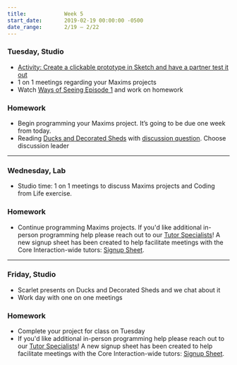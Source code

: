 ```yaml
---
title:            Week 5
start_date:       2019-02-19 00:00:00 -0500
date_range:       2/19 – 2/22
---
```


### Tuesday, Studio

- [Activity: Create a clickable prototype in Sketch and have a partner test it out](https://paper.dropbox.com/doc/CI19-Basic-Prototyping-in-Sketch--AX3qjJ5iOmxpIgHUWq~vKNptAQ-qA15AZv1XDq0Fk9JtZe57)
- 1 on 1 meetings regarding your Maxims projects
- Watch [Ways of Seeing Episode 1](https://www.youtube.com/watch?v=0pDE4VX_9Kk) and work on homework

### Homework
- Begin programming your Maxims project. It&rsquo;s going to be due one week from today.
- Reading [Ducks and Decorated Sheds](https://99percentinvisible.org/article/lessons-sin-city-architecture-ducks-versus-decorated-sheds/) with [discussion question](https://docs.google.com/document/d/1dlm3FdGKKClPCTH6k-3koIshJuMij9Vxs8lJkWJHdBM/edit?usp=sharing). Choose discussion leader

---

### Wednesday, Lab

- Studio time: 1 on 1 meetings to discuss Maxims projects and Coding from Life exercise.

### Homework

- Continue programming Maxims projects. If you'd like additional in-person programming help please reach out to our [Tutor Specialists](/info/#tutor-schedule)!
  A new signup sheet has been created to help facilitate meetings with the Core Interaction-wide tutors: [Signup Sheet](https://docs.google.com/spreadsheets/d/1yqviQcM3KGly1pCKnrEag9YNXc3BRX0ciYH5Rk9NbgY/edit?usp=sharing).

---

### Friday, Studio

- Scarlet presents on Ducks and Decorated Sheds and we chat about it
- Work day with one on one meetings


### Homework

- Complete your project for class on Tuesday
- If you'd like additional in-person programming help please reach out to our [Tutor Specialists](/info/#tutor-schedule)!
  A new signup sheet has been created to help facilitate meetings with the Core Interaction-wide tutors: [Signup Sheet](https://docs.google.com/spreadsheets/d/1yqviQcM3KGly1pCKnrEag9YNXc3BRX0ciYH5Rk9NbgY/edit?usp=sharing).
